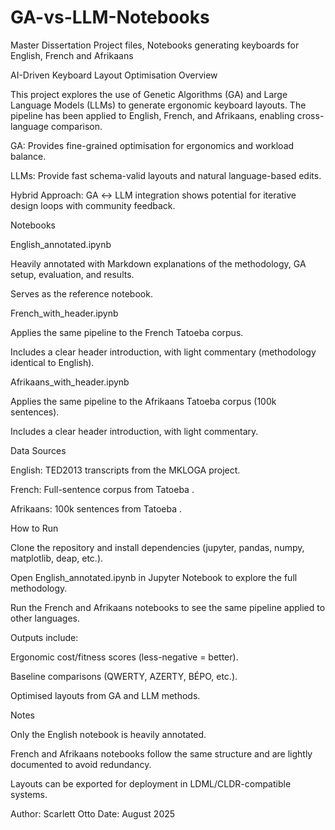 # GA-vs-LLM-Notebooks
Master Dissertation Project files, Notebooks generating keyboards for English, French and Afrikaans

AI-Driven Keyboard Layout Optimisation
Overview

This project explores the use of Genetic Algorithms (GA) and Large Language Models (LLMs) to generate ergonomic keyboard layouts.
The pipeline has been applied to English, French, and Afrikaans, enabling cross-language comparison.

GA: Provides fine-grained optimisation for ergonomics and workload balance.

LLMs: Provide fast schema-valid layouts and natural language-based edits.

Hybrid Approach: GA ↔ LLM integration shows potential for iterative design loops with community feedback.

Notebooks

English_annotated.ipynb

Heavily annotated with Markdown explanations of the methodology, GA setup, evaluation, and results.

Serves as the reference notebook.

French_with_header.ipynb

Applies the same pipeline to the French Tatoeba corpus.

Includes a clear header introduction, with light commentary (methodology identical to English).

Afrikaans_with_header.ipynb

Applies the same pipeline to the Afrikaans Tatoeba corpus (100k sentences).

Includes a clear header introduction, with light commentary.

Data Sources

English: TED2013 transcripts from the MKLOGA project.

French: Full-sentence corpus from Tatoeba
.

Afrikaans: 100k sentences from Tatoeba
.

How to Run

Clone the repository and install dependencies (jupyter, pandas, numpy, matplotlib, deap, etc.).

Open English_annotated.ipynb in Jupyter Notebook to explore the full methodology.

Run the French and Afrikaans notebooks to see the same pipeline applied to other languages.

Outputs include:

Ergonomic cost/fitness scores (less-negative = better).

Baseline comparisons (QWERTY, AZERTY, BÉPO, etc.).

Optimised layouts from GA and LLM methods.

Notes

Only the English notebook is heavily annotated.

French and Afrikaans notebooks follow the same structure and are lightly documented to avoid redundancy.

Layouts can be exported for deployment in LDML/CLDR-compatible systems.

Author: Scarlett Otto
Date: August 2025

